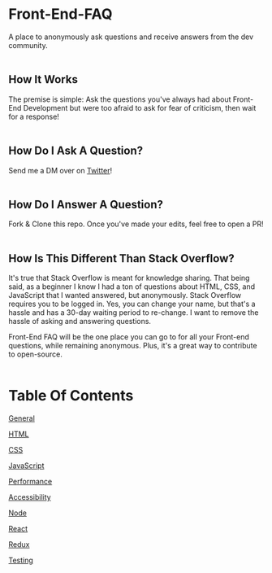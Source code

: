 # Front-End-FAQ

A place to anonymously ask questions and receive answers from the dev community. <br /> <br />

## How It Works

The premise is simple: Ask the questions you've always had about Front-End Development but were too afraid to ask for fear of criticism, then wait for a response! <br /> <br />

## How Do I Ask A Question?

Send me a DM over on [Twitter](https://twitter.com/EmmaWedekind)! <br /> <br />

## How Do I Answer A Question?

Fork & Clone this repo. Once you've made your edits, feel free to open a PR! <br /> <br />

## How Is This Different Than Stack Overflow?

It's true that Stack Overflow is meant for knowledge sharing. That being said, as a beginner I know I had a ton of questions about HTML, CSS, and JavaScript that I wanted answered, but anonymously. Stack Overflow requires you to be logged in. Yes, you can change your name, but that's a hassle and has a 30-day waiting period to re-change. I want to remove the hassle of asking and answering questions.

Front-End FAQ will be the one place you can go to for all your Front-end questions, while remaining anonymous. Plus, it's a great way to contribute to open-source. <br /> <br />

# Table Of Contents

[General](general.md)

[HTML](html.md)

[CSS](css.md)

[JavaScript](js.md)

[Performance](performance.md)

[Accessibility](a11y.md)

[Node](node.md)

[React](react.md)

[Redux](redux.md)

[Testing](testing.md)
